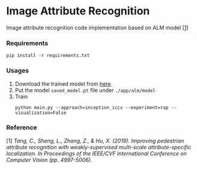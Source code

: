 # Image Attribute Recognition
Image attribute recognition code implementation based on ALM model [[1](https://arxiv.org/pdf/1910.04562.pdf)]

### Requirements
```shell
pip install -r requirements.txt
```

### Usages
1. Download the trained model from [here](https://unistackr0-my.sharepoint.com/:u:/g/personal/suyeong_unist_ac_kr/EaIqVdgEDa5MmN1wP07kwuEB1jtwZyYWiNzu3KgGa9btIg?e=9ZxHCK).
2. Put the model `saved_model.pt` file under `./app/alm/model`
3. Train
	```shell
	python main.py --approach=inception_iccv --experiment=rap --visualization=False
	```

### Reference
[1] *Tang, C., Sheng, L., Zhang, Z., & Hu, X. (2019). Improving pedestrian attribute recognition with weakly-supervised multi-scale attribute-specific localization. In _Proceedings of the IEEE/CVF International Conference on Computer Vision_ (pp. 4997-5006).*
